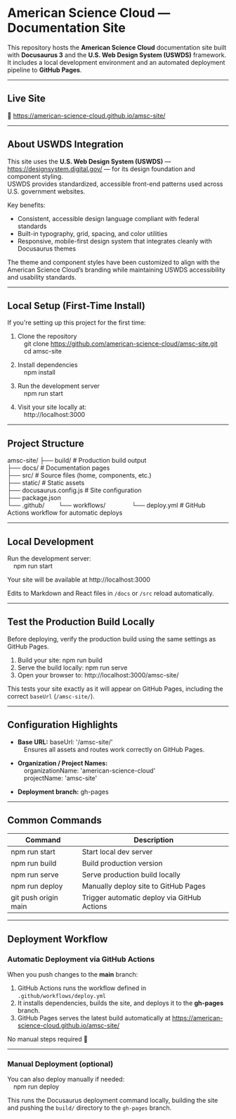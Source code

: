 # American Science Cloud — Documentation Site

This repository hosts the **American Science Cloud** documentation site built with **Docusaurus 3** and the **U.S. Web Design System (USWDS)** framework.  
It includes a local development environment and an automated deployment pipeline to **GitHub Pages**.

---

## Live Site

🔗 https://american-science-cloud.github.io/amsc-site/

---

## About USWDS Integration

This site uses the **U.S. Web Design System (USWDS)** — https://designsystem.digital.gov/ — for its design foundation and component styling.  
USWDS provides standardized, accessible front-end patterns used across U.S. government websites.

Key benefits:
- Consistent, accessible design language compliant with federal standards  
- Built-in typography, grid, spacing, and color utilities  
- Responsive, mobile-first design system that integrates cleanly with Docusaurus themes

The theme and component styles have been customized to align with the American Science Cloud’s branding while maintaining USWDS accessibility and usability standards.

---

## Local Setup (First-Time Install)

If you're setting up this project for the first time:

1. Clone the repository  
 git clone https://github.com/american-science-cloud/amsc-site.git  
 cd amsc-site  

2. Install dependencies  
 npm install  

3. Run the development server  
 npm run start  

4. Visit your site locally at:  
 http://localhost:3000  

---

## Project Structure

amsc-site/
├── build/                   # Production build output  
├── docs/                    # Documentation pages  
├── src/                     # Source files (home, components, etc.)  
├── static/                  # Static assets  
├── docusaurus.config.js     # Site configuration  
├── package.json  
└── .github/
  └── workflows/
    └── deploy.yml         # GitHub Actions workflow for automatic deploys  

---

## Local Development

Run the development server:  
 npm run start  

Your site will be available at http://localhost:3000  

Edits to Markdown and React files in `/docs` or `/src` reload automatically.

---

## Test the Production Build Locally

Before deploying, verify the production build using the same settings as GitHub Pages.

1. Build your site:  npm run build  
2. Serve the build locally:  npm run serve  
3. Open your browser to:  http://localhost:3000/amsc-site/  

This tests your site exactly as it will appear on GitHub Pages, including the correct `baseUrl` (`/amsc-site/`).

---

## Configuration Highlights

- **Base URL:**  baseUrl: '/amsc-site/'   
 Ensures all assets and routes work correctly on GitHub Pages.  

- **Organization / Project Names:**    
 organizationName: 'american-science-cloud'  
 projectName: 'amsc-site'  

- **Deployment branch:**  gh-pages  

---

## Common Commands

| Command | Description |
|----------|--------------|
| npm run start | Start local dev server |
| npm run build | Build production version |
| npm run serve | Serve production build locally |
| npm run deploy | Manually deploy site to GitHub Pages |
| git push origin main | Trigger automatic deploy via GitHub Actions |

---

## Deployment Workflow

### Automatic Deployment via GitHub Actions

When you push changes to the **main** branch:

1. GitHub Actions runs the workflow defined in `.github/workflows/deploy.yml`  
2. It installs dependencies, builds the site, and deploys it to the **gh-pages** branch.  
3. GitHub Pages serves the latest build automatically at https://american-science-cloud.github.io/amsc-site/  

No manual steps required 🚀  

---

### Manual Deployment (optional)

You can also deploy manually if needed:  
 npm run deploy  

This runs the Docusaurus deployment command locally, building the site and pushing the `build/` directory to the `gh-pages` branch.
